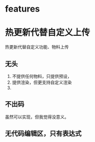 # features
#  热更新代替自定义上传

热更新代替自定义功能、物料上传

## 无头

1. 不提供任何物料，只提供预设，
2. 提供渲染，但更支持自定义渲染
3. 

## 不出码
虽然可以实现，但我觉得没意义。

## 无代码编辑区，只有表达式